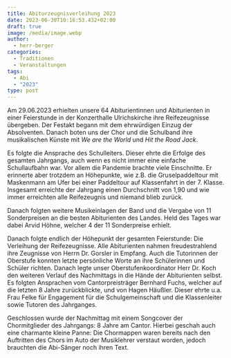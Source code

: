 ```yaml
---
title: Abiturzeugnisverleihung 2023
date: 2023-06-30T10:16:53.432+02:00
draft: true
image: /media/image.webp
author:
  - herr-berger
categories:
  - Traditionen
  - Veranstaltungen
tags:
  - Abi
  - "2023"
type: post
---
```

Am 29.06.2023 erhielten unsere 64 Abiturientinnen und Abiturienten in einer Feierstunde in der Konzerthalle Ulrichskirche ihre Reifezeugnisse übergeben. Der Festakt begann mit dem ehrwürdigen Einzug der Absolventen. Danach boten uns der Chor und die Schulband ihre musikalischen Künste mit _We are the World_ und _Hit the Road Jack_.

Es folgte die Ansprache des Schulleiters. Dieser ehrte die Erfolge des gesamten Jahrgangs, auch wenn es nicht immer eine einfache Schullaufbahn war. Vor allem die Pandemie brachte viele Einschnitte. Er erinnerte aber trotzdem an Höhepunkte, wie z.B. die Gruselpaddeltour mit Maskenmann am Ufer bei einer Paddeltour auf Klassenfahrt in der 7. Klasse. Insgesamt erreichte der Jahrgang einen Durchschnitt von 1,90 und wie immer erreichten alle Reifezeugnis und niemand blieb zurück.

Danach folgten weitere Musikeinlagen der Band und die Vergabe von 11 Sonderpreisen an die besten Abiturienten des Landes. Held des Tages war dabei Arvid Höhne, welcher 4 der 11 Sonderpreise erhielt.

Danach folgte endlich der Höhepunkt der gesamten Feierstunde: Die Verleihung der Reifezeugnisse. Alle Abiturienten nahmen freudestrahlend ihre Zeugnisse von Herrn Dr. Gorsler in Empfang. Auch die Tutorinnen der Oberstufe konnten letzte persönliche Worte an ihre Schülerinnen und Schüler richten. Danach legte unser Oberstufenkoordinator Herr Dr. Koch den weiteren Verlauf des Nachmittags in die Hände der Abiturienten selbst. Es folgten Ansprachen vom Cantorpreisträger Bernhard Fuchs, welcher auf die letzten 8 Jahre zurückblickte, und von Hagen Häußler. Dieser ehrte u.a. Frau Felke für Engagement für die Schulgemeinschaft und die Klassenleiter sowie Tutoren des Jahrganges. 

Geschlossen wurde der Nachmittag mit einem Songcover der Chormitglieder des Jahrgangs: 8 Jahre am Cantor. Hierbei geschah auch eine charmante kleine Panne: Die Chormappen waren bereits nach den Auftritten des Chors im Auto der Musiklehrer verstaut worden, jedoch brauchten die Abi-Sänger noch ihren Text.
